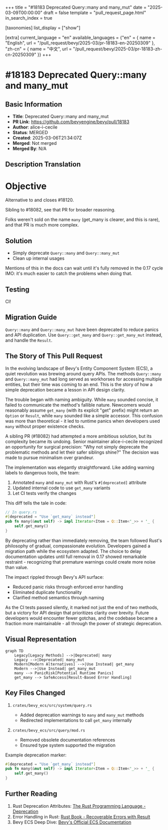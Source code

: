 +++
title = "#18183 Deprecated Query::many and many_mut"
date = "2025-03-09T00:00:00"
draft = false
template = "pull_request_page.html"
in_search_index = true

[taxonomies]
list_display = ["show"]

[extra]
current_language = "en"
available_languages = {"en" = { name = "English", url = "/pull_request/bevy/2025-03/pr-18183-en-20250309" }, "zh-cn" = { name = "中文", url = "/pull_request/bevy/2025-03/pr-18183-zh-cn-20250309" }}
+++

# #18183 Deprecated Query::many and many_mut

## Basic Information
- **Title**: Deprecated Query::many and many_mut
- **PR Link**: https://github.com/bevyengine/bevy/pull/18183
- **Author**: alice-i-cecile
- **Status**: MERGED
- **Created**: 2025-03-06T21:34:07Z
- **Merged**: Not merged
- **Merged By**: N/A

## Description Translation
# Objective

Alternative to and closes #18120.

Sibling to #18082, see that PR for broader reasoning.

Folks weren't sold on the name `many` (get_many is clearer, and this is rare), and that PR is much more complex.

## Solution

- Simply deprecate `Query::many` and `Query::many_mut`
- Clean up internal usages

Mentions of this in the docs can wait until it's fully removed in the 0.17 cycle IMO: it's much easier to catch the problems when doing that.

## Testing

CI!

## Migration Guide

`Query::many` and `Query::many_mut` have been deprecated to reduce panics and API duplication. Use `Query::get_many` and `Query::get_many_mut` instead, and handle the `Result`.

## The Story of This Pull Request

In the evolving landscape of Bevy's Entity Component System (ECS), a quiet revolution was brewing around query APIs. The methods `Query::many` and `Query::many_mut` had long served as workhorses for accessing multiple entities, but their time was coming to an end. This is the story of how a simple deprecation became a lesson in API design clarity.

The trouble began with naming ambiguity. While `many` sounded concise, it failed to communicate the method's fallible nature. Newcomers would reasonably assume `get_many` (with its explicit "get" prefix) might return an `Option` or `Result`, while `many` sounded like a simple accessor. This confusion was more than theoretical - it led to runtime panics when developers used `many` without proper existence checks.

A sibling PR (#18082) had attempted a more ambitious solution, but its complexity became its undoing. Senior maintainer alice-i-cecile recognized an opportunity for surgical precision: "Why not simply deprecate the problematic methods and let their safer siblings shine?" The decision was made to pursue minimalism over grandeur.

The implementation was elegantly straightforward. Like adding warning labels to dangerous tools, the team:
1. Annotated `many` and `many_mut` with Rust's `#[deprecated]` attribute
2. Updated internal code to use `get_many` variants
3. Let CI tests verify the changes

This diff tells the tale in code:

```rust
// In query.rs
#[deprecated = "Use `get_many` instead"]
pub fn many(&mut self) -> impl Iterator<Item = Q::Item<'_>> + '_ {
    self.get_many()
}
```

By deprecating rather than immediately removing, the team followed Rust's philosophy of gradual, compassionate evolution. Developers gained a migration path while the ecosystem adapted. The choice to delay documentation updates until full removal in 0.17 showed remarkable restraint - recognizing that premature warnings could create more noise than value.

The impact rippled through Bevy's API surface:
- Reduced panic risks through enforced error handling
- Eliminated duplicate functionality
- Clarified method semantics through naming

As the CI tests passed silently, it marked not just the end of two methods, but a victory for API design that prioritizes clarity over brevity. Future developers would encounter fewer gotchas, and the codebase became a fraction more maintainable - all through the power of strategic deprecation.

## Visual Representation

```mermaid
graph TD
    Legacy[Legacy Methods] -->|Deprecated| many
    Legacy -->|Deprecated| many_mut
    Modern[Modern Alternatives] -->|Use Instead| get_many
    Modern -->|Use Instead| get_many_mut
    many --> PanicRisk[Potential Runtime Panics]
    get_many --> SafeAccess[Result-Based Error Handling]
```

## Key Files Changed

1. `crates/bevy_ecs/src/system/query.rs`
   - Added deprecation warnings to `many` and `many_mut` methods
   - Redirected implementations to call `get_many` internally

2. `crates/bevy_ecs/src/query/mod.rs`
   - Removed obsolete documentation references
   - Ensured type system supported the migration

Example deprecation marker:
```rust
#[deprecated = "Use `get_many` instead"]
pub fn many(&mut self) -> impl Iterator<Item = Q::Item<'_>> + '_ {
    self.get_many()
}
```

## Further Reading

1. Rust Deprecation Attributes: [The Rust Programming Language - Deprecation](https://doc.rust-lang.org/stable/rustc/lints/listing/warn-by-default.html#deprecated)
2. Error Handling in Rust: [Rust Book - Recoverable Errors with Result](https://doc.rust-lang.org/book/ch09-02-recoverable-errors-with-result.html)
3. Bevy ECS Deep Dive: [Bevy's Official ECS Documentation](https://bevyengine.org/learn/book/ecs/)